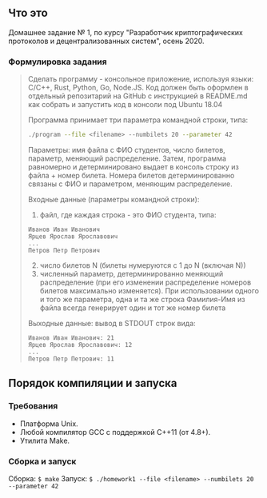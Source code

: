 ## Что это
Домашнее задание № 1, по курсу "Разработчик криптографических протоколов и децентрализованных систем", осень 2020.

### Формулировка задания

> Сделать программу - консольное приложение, используя языки: С/C++, Rust, Python, Go, Node.JS. Код должен быть оформлен в отдельный репозитарий на GitHub c инструкцией в README.md как собрать и запустить код в консоли под Ubuntu 18.04
>
> Программа принимает три параметра командной строки, типа:
>
> ```bash
> ./program --file <filename> --numbilets 20 --parameter 42
> ```
>
> Параметры: имя файла с ФИО студентов, число билетов, параметр, меняющий распределение. Затем, программа равномерно и детерминировано выдает в консоль строку из файла + номер билета. Номера билетов детерминированно связаны с ФИО и параметром, меняющим распределение. 
>
> Входные данные (параметры командной строки):
> 1) файл, где каждая строка - это ФИО студента, типа:
>
> ```
> Иванов Иван Иванович
> Ярцев Ярослав Ярославович
> ...
> Петров Петр Петрович
> ```
>
> 2) число билетов N (билеты нумеруются с 1 до N (включая N))
> 3) численный параметр, детерминированно меняющий распределение (при его изменении распределение номеров билетов максимально изменяется). При использовании одного и того же параметра, одна и та же строка Фамилия-Имя из файла всегда генерирует один и тот же номер билета
>
> Выходные данные: вывод в STDOUT строк вида:
>
> ```
> Иванов Иван Иванович: 21
> Ярцев Ярослав Ярославович: 12
> ...
> Петров Петр Петрович: 11
> ```

## Порядок компиляции и запуска
### Требования
* Платформа Unix.
* Любой компилятор GCC с поддержкой С++11 (от 4.8+).
* Утилита Make.
### Сборка и запуск
Сборка: `$ make`
Запуск: `$ ./homework1 --file <filename> --numbilets 20 --parameter 42`